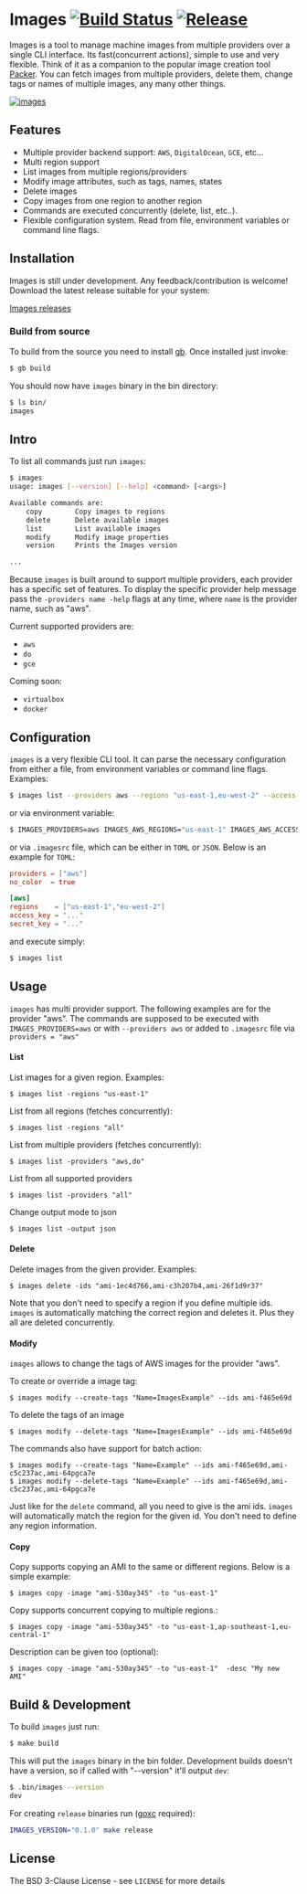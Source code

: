 # Images [![Build Status](http://img.shields.io/travis/fatih/images.svg?style=flat-square)](https://travis-ci.org/fatih/images) [![Release](https://img.shields.io/github/release/fatih/images.svg?style=flat-square)](https://github.com/fatih/images/releases)

Images is a tool to manage machine images from multiple providers over a single
CLI interface. Its fast(concurrent actions), simple to use and very
flexible. Think of it as a companion to the popular image creation tool
[Packer](https://packer.io/). You can fetch images from multiple providers,
delete them, change tags or names of multiple images, any many other things.

[![images](https://github.com/fatih/images/blob/master/asset/dia.png)](https://github.com/fatih/images)

## Features

- Multiple provider backend support: `AWS`, `DigitalOcean`, `GCE`, etc...
- Multi region support
- List images from multiple regions/providers
- Modify image attributes, such as tags, names, states
- Delete images
- Copy images from one region to another region
- Commands are executed concurrently (delete, list, etc..).
- Flexible configuration system. Read from file, environment variables or
  command line flags.

## Installation

Images is still under development. Any feedback/contribution is welcome!
Download the latest release suitable for your system:

[Images releases](https://github.com/fatih/images/releases)

### Build from source

To build from the source you need to install [gb](http://getgb.io). Once
installed just invoke:

```bash
$ gb build
```

You should now have `images` binary in the bin directory:

```bash
$ ls bin/
images
```

## Intro

To list all commands just run `images`:

```bash
$ images
usage: images [--version] [--help] <command> [<args>]

Available commands are:
    copy        Copy images to regions
    delete      Delete available images
    list        List available images
    modify      Modify image properties
    version     Prints the Images version

...
```

Because `images` is built around to support multiple providers, each provider
has a specific set of features. To display the specific provider help message
pass the `-providers name -help` flags at any time, where `name` is the provider
name, such as "aws".

Current supported providers are:

* `aws`
* `do`
* `gce`

Coming soon:

* `virtualbox`
* `docker`

## Configuration

`images` is a very flexible CLI tool. It can parse the necessary configuration from
either a file, from environment variables or command line flags. Examples:

```bash
$ images list --providers aws --regions "us-east-1,eu-west-2" --access-key "..." -secret-key "..."
```

or via environment variable:

```bash
$ IMAGES_PROVIDERS=aws IMAGES_AWS_REGIONS="us-east-1" IMAGES_AWS_ACCESS_KEY=".." images list
```

or via `.imagesrc` file, which can be either in `TOML` or `JSON`. Below is an example for `TOML`:

```toml
providers = ["aws"]
no_color  = true

[aws]
regions    = ["us-east-1","eu-west-2"]
access_key = "..."
secret_key = "..."
```
and execute simply:

```bash
$ images list
```

## Usage

`images` has multi provider support. The following examples are for the
provider "aws".  The commands are supposed to be executed with
`IMAGES_PROVIDERS=aws` or with `--providers aws` or added to `.imagesrc` file
via `providers = "aws"`


#### List

List images for a given region. Examples:

```
$ images list -regions "us-east-1"
```

List from all regions (fetches concurrently):

```
$ images list -regions "all"
```

List from multiple providers (fetches concurrently):

```
$ images list -providers "aws,do"
```

List from all supported providers

```
$ images list -providers "all"
```

Change output mode to json

```
$ images list -output json
```

#### Delete

Delete images from the given provider. Examples:

```
$ images delete -ids "ami-1ec4d766,ami-c3h207b4,ami-26f1d9r37"
```

Note that you don't need to specify a region if you define multiple ids.
`images` is automatically matching the correct region and deletes it. Plus they
all are deleted concurrently.

#### Modify

`images` allows to change the tags of AWS images for the provider "aws".

To create or override a image tag:

```
$ images modify --create-tags "Name=ImagesExample" --ids ami-f465e69d
```

To delete the tags of an image

```
$ images modify --delete-tags "Name=ImagesExample" --ids ami-f465e69d
```

The commands also have support for batch action:

```
$ images modify --create-tags "Name=Example" --ids ami-f465e69d,ami-c5c237ac,ami-64pgca7e
$ images modify --delete-tags "Name=Example" --ids ami-f465e69d,ami-c5c237ac,ami-64pgca7e
```

Just like for the `delete` command, all you need to give is the ami ids.
`images` will automatically match the region for the given id. You don't need
to define any region information.


#### Copy

Copy supports copying an AMI to the same or different regions. Below is a simple example:

```
$ images copy -image "ami-530ay345" -to "us-east-1"
```

Copy supports concurrent copying to multiple regions.:

```
$ images copy -image "ami-530ay345" -to "us-east-1,ap-southeast-1,eu-central-1"
```

Description can be given too (optional):

```
$ images copy -image "ami-530ay345" -to "us-east-1"  -desc "My new AMI"
```

## Build & Development

To build `images` just run:

```sh
$ make build
```

This will put the `images` binary in the bin folder. Development builds doesn't
have a version, so if called with "--version" it'll output `dev`:

```sh
$ .bin/images --version
dev
```

For creating `release` binaries run ([goxc](https://github.com/laher/goxc) required):

```sh
IMAGES_VERSION="0.1.0" make release
```

## License

The BSD 3-Clause License - see `LICENSE` for more details
